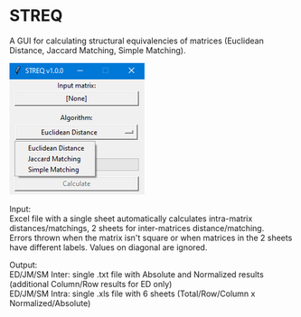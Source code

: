 # STREQ
A GUI for calculating structural equivalencies of matrices (Euclidean Distance, Jaccard Matching, Simple Matching).

![screenshot](https://github.com/mbiggiero/STREQ/blob/main/screenshot.png?raw=true)

Input:  
Excel file with a single sheet automatically calculates intra-matrix distances/matchings, 2 sheets for inter-matrices distance/matching.  
Errors thrown when the matrix isn't square or when matrices in the 2 sheets have different labels. Values on diagonal are ignored.  


Output:  
ED/JM/SM Inter: single .txt file with Absolute and Normalized results (additional Column/Row results for ED only)  
ED/JM/SM Intra: single .xls file with 6 sheets (Total/Row/Column x Normalized/Absolute)

